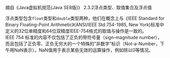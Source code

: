 摘自《Java虚拟机规范(Java SE8版)》 2.3.2浮点类型、取值集合及浮点值<p/>
  浮点类型包含<code>float</code>类型和<code>double</code>类型两种，他们在概念上与《IEEE Standard for Binary Floating-Point Arithmetic》(ANSI/IEEE Std.754-1985, New York)标准中定义的32位单精度和64位双精度IEEE-754格式的取值与操作是一致的。<br/>
  IEEE 754 标准的内容不仅包括了正负的带符号量（sign-magnitude number），而且包括了正负零、正负无穷大的一个特殊的“非数字”标识（Not-a-Number，下午用NaN表示）。NaN值用于表示某些无效的运算操作，例如除以0等情况。<br/>
